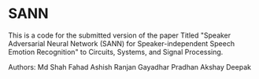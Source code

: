 # SANN

This is a code for the submitted version of the paper Titled "Speaker Adversarial Neural Network (SANN) for Speaker-independent Speech
Emotion Recognition" to Circuits, Systems, and Signal Processing.

Authors:
Md Shah Fahad
Ashish Ranjan
Gayadhar Pradhan
Akshay Deepak

